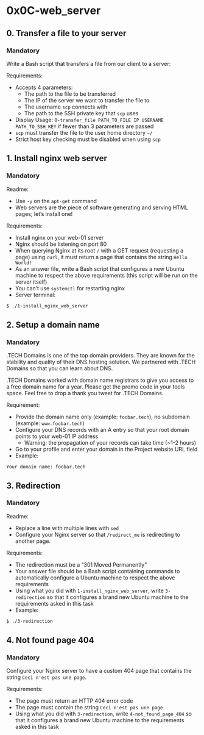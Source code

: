 # 0x0C-web_server

## 0. Transfer a file to your server

### Mandatory

Write a Bash script that transfers a file from our client to a server:

Requirements:

- Accepts 4 parameters:
  - The path to the file to be transferred
  - The IP of the server we want to transfer the file to
  - The username `scp` connects with
  - The path to the SSH private key that `scp` uses
- Display Usage: `0-transfer_file PATH_TO_FILE IP USERNAME PATH_TO_SSH_KEY` if fewer than 3 parameters are passed
- `scp` must transfer the file to the user home directory `~/`
- Strict host key checking must be disabled when using `scp`

## 1. Install nginx web server

### Mandatory

Readme:

- Use `-y` on the `apt-get` command
- Web servers are the piece of software generating and serving HTML pages; let’s install one!

Requirements:

- Install nginx on your web-01 server
- Nginx should be listening on port 80
- When querying Nginx at its root `/` with a GET request (requesting a page) using `curl`, it must return a page that contains the string `Hello World!`
- As an answer file, write a Bash script that configures a new Ubuntu machine to respect the above requirements (this script will be run on the server itself)
- You can’t use `systemctl` for restarting nginx
- Server terminal:

```bash
$ ./1-install_nginx_web_server
```

## 2. Setup a domain name

### Mandatory

.TECH Domains is one of the top domain providers. They are known for the stability and quality of their DNS hosting solution. We partnered with .TECH Domains so that you can learn about DNS.

.TECH Domains worked with domain name registrars to give you access to a free domain name for a year. Please get the promo code in your tools space. Feel free to drop a thank you tweet for .TECH Domains.

Requirement:

- Provide the domain name only (example: `foobar.tech`), no subdomain (example: `www.foobar.tech`)
- Configure your DNS records with an A entry so that your root domain points to your web-01 IP address
  - Warning: the propagation of your records can take time (~1-2 hours)
- Go to your profile and enter your domain in the Project website URL field
- Example:

```plaintext
Your domain name: foobar.tech
```

## 3. Redirection

### Mandatory

Readme:

- Replace a line with multiple lines with `sed`
- Configure your Nginx server so that `/redirect_me` is redirecting to another page.

Requirements:

- The redirection must be a “301 Moved Permanently”
- Your answer file should be a Bash script containing commands to automatically configure a Ubuntu machine to respect the above requirements
- Using what you did with `1-install_nginx_web_server`, write `3-redirection` so that it configures a brand new Ubuntu machine to the requirements asked in this task
- Example:

```bash
$ ./3-redirection
```

## 4. Not found page 404

### Mandatory

Configure your Nginx server to have a custom 404 page that contains the string `Ceci n'est pas une page`.

Requirements:

- The page must return an HTTP 404 error code
- The page must contain the string `Ceci n'est pas une page`
- Using what you did with `3-redirection`, write `4-not_found_page_404` so that it configures a brand new Ubuntu machine to the requirements asked in this task
